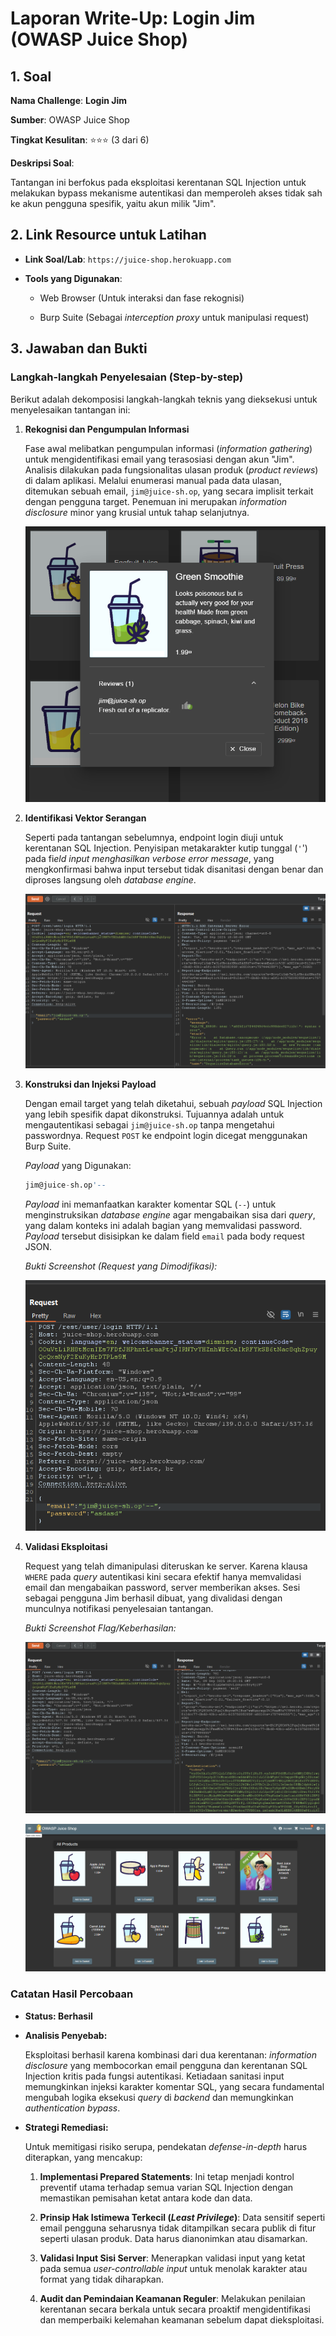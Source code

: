 # Laporan Write-Up: Login Jim (OWASP Juice Shop)

## 1. Soal

**Nama Challenge**: **Login Jim**

**Sumber**: OWASP Juice Shop

**Tingkat Kesulitan**: ⭐⭐⭐ (3 dari 6)

**Deskripsi Soal**:

Tantangan ini berfokus pada eksploitasi kerentanan SQL Injection untuk melakukan bypass mekanisme autentikasi dan memperoleh akses tidak sah ke akun pengguna spesifik, yaitu akun milik "Jim".

## 2. Link Resource untuk Latihan

* **Link Soal/Lab**: `https://juice-shop.herokuapp.com`

* **Tools yang Digunakan**:

  * Web Browser (Untuk interaksi dan fase rekognisi)

  * Burp Suite (Sebagai *interception proxy* untuk manipulasi request) 

## 3. Jawaban dan Bukti

### Langkah-langkah Penyelesaian (Step-by-step)

Berikut adalah dekomposisi langkah-langkah teknis yang dieksekusi untuk menyelesaikan tantangan ini:

1. **Rekognisi dan Pengumpulan Informasi**

    Fase awal melibatkan pengumpulan informasi (*information gathering*) untuk mengidentifikasi email yang terasosiasi dengan akun "Jim". Analisis dilakukan pada fungsionalitas ulasan produk (*product reviews*) di dalam aplikasi. Melalui enumerasi manual pada data ulasan, ditemukan sebuah email, `jim@juice-sh.op`, yang secara implisit terkait dengan pengguna target. Penemuan ini merupakan *information disclosure* minor yang krusial untuk tahap selanjutnya.

    ![alt text](image-3.png)

2. **Identifikasi Vektor Serangan**

    Seperti pada tantangan sebelumnya, endpoint login diuji untuk kerentanan SQL Injection. Penyisipan metakarakter kutip tunggal (`'`') pada fi*eld input menghasilkan verbose error message*, yang mengkonfirmasi bahwa input tersebut tidak disanitasi dengan benar dan diproses langsung oleh *database engine*.

    ![alt text](image-4.png)

3. **Konstruksi dan Injeksi Payload**

    Dengan email target yang telah diketahui, sebuah *payload* SQL Injection yang lebih spesifik dapat dikonstruksi. Tujuannya adalah untuk mengautentikasi sebagai `jim@juice-sh.op` tanpa mengetahui passwordnya. Request `POST` ke endpoint login dicegat menggunakan Burp Suite.

    *Payload* yang Digunakan:

    ```sql
    jim@juice-sh.op'--
    ```

    *Payload* ini memanfaatkan karakter komentar SQL (`--`) untuk menginstruksikan *database engine* agar mengabaikan sisa dari *query*, yang dalam konteks ini adalah bagian yang memvalidasi password. *Payload* tersebut disisipkan ke dalam field `email` pada body request JSON.

    *Bukti Screenshot (Request yang Dimodifikasi):*

    ![alt text](image-5.png)

4. **Validasi Eksploitasi**

    Request yang telah dimanipulasi diteruskan ke server. Karena klausa `WHERE` pada *query* autentikasi kini secara efektif hanya memvalidasi email dan mengabaikan password, server memberikan akses. Sesi sebagai pengguna Jim berhasil dibuat, yang divalidasi dengan munculnya notifikasi penyelesaian tantangan.

    *Bukti Screenshot Flag/Keberhasilan:*

    ![alt text](image-6.png)

    ![alt text](image-7.png)

### Catatan Hasil Percobaan

* **Status: Berhasil**

* **Analisis Penyebab:**

    Eksploitasi berhasil karena kombinasi dari dua kerentanan: *information disclosure* yang membocorkan email pengguna dan kerentanan SQL Injection kritis pada fungsi autentikasi. Ketiadaan sanitasi input memungkinkan injeksi karakter komentar SQL, yang secara fundamental mengubah logika eksekusi *query* di *backend* dan memungkinkan *authentication bypass*.

* **Strategi Remediasi:**

    Untuk memitigasi risiko serupa, pendekatan *defense-in-depth* harus diterapkan, yang mencakup:

  1. **Implementasi Prepared Statements**: Ini tetap menjadi kontrol preventif utama terhadap semua varian SQL Injection dengan memastikan pemisahan ketat antara kode dan data.

  2. **Prinsip Hak Istimewa Terkecil (*Least Privilege*)**: Data sensitif seperti email pengguna seharusnya tidak ditampilkan secara publik di fitur seperti ulasan produk. Data harus dianonimkan atau disamarkan.

  3. **Validasi Input Sisi Server**: Menerapkan validasi input yang ketat pada semua *user-controllable input* untuk menolak karakter atau format yang tidak diharapkan.

  4. **Audit dan Pemindaian Keamanan Reguler**: Melakukan penilaian kerentanan secara berkala untuk secara proaktif mengidentifikasi dan memperbaiki kelemahan keamanan sebelum dapat dieksploitasi.

